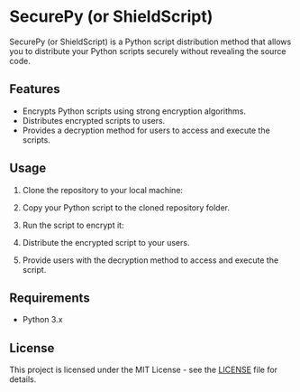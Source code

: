 # SecurePy (or ShieldScript)

SecurePy (or ShieldScript) is a Python script distribution method that allows you to distribute your Python scripts securely without revealing the source code.

## Features

- Encrypts Python scripts using strong encryption algorithms.
- Distributes encrypted scripts to users.
- Provides a decryption method for users to access and execute the scripts.

## Usage

1. Clone the repository to your local machine:

2. Copy your Python script to the cloned repository folder.

3. Run the script to encrypt it:

4. Distribute the encrypted script to your users.

5. Provide users with the decryption method to access and execute the script.

## Requirements

- Python 3.x

## License

This project is licensed under the MIT License - see the [LICENSE](LICENSE) file for details.
